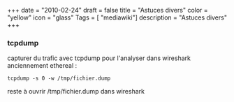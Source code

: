 +++
date = "2010-02-24"
draft = false
title = "Astuces divers"
color = "yellow"
icon = "glass"
Tags = [ "mediawiki"]
description = "Astuces divers"
+++

### tcpdump

capturer du trafic avec tcpdump pour l'analyser dans wireshark
anciennement ethereal :

    tcpdump -s 0 -w /tmp/fichier.dump

reste à ouvrir /tmp/fichier.dump dans wireshark
